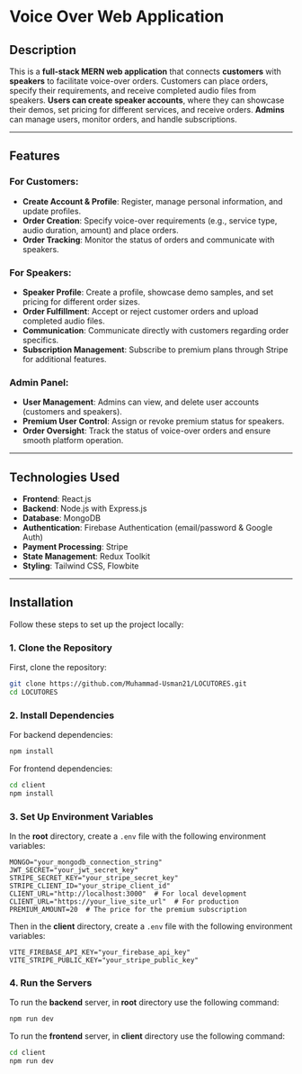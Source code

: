 # Voice Over Web Application

## Description
This is a **full-stack MERN web application** that connects **customers** with **speakers** to facilitate voice-over orders. Customers can place orders, specify their requirements, and receive completed audio files from speakers. **Users can create speaker accounts**, where they can showcase their demos, set pricing for different services, and receive orders. **Admins** can manage users, monitor orders, and handle subscriptions.

---

## Features

### For Customers:
- **Create Account & Profile**: Register, manage personal information, and update profiles.
- **Order Creation**: Specify voice-over requirements (e.g., service type, audio duration, amount) and place orders.
- **Order Tracking**: Monitor the status of orders and communicate with speakers.

### For Speakers:
- **Speaker Profile**: Create a profile, showcase demo samples, and set pricing for different order sizes.
- **Order Fulfillment**: Accept or reject customer orders and upload completed audio files.
- **Communication**: Communicate directly with customers regarding order specifics.
- **Subscription Management**: Subscribe to premium plans through Stripe for additional features.

### Admin Panel:
- **User Management**: Admins can view, and delete user accounts (customers and speakers).
- **Premium User Control**: Assign or revoke premium status for speakers.
- **Order Oversight**: Track the status of voice-over orders and ensure smooth platform operation.

---

## Technologies Used
- **Frontend**: React.js
- **Backend**: Node.js with Express.js  
- **Database**: MongoDB  
- **Authentication**: Firebase Authentication (email/password & Google Auth)  
- **Payment Processing**: Stripe  
- **State Management**: Redux Toolkit
- **Styling**: Tailwind CSS, Flowbite

---

## Installation

Follow these steps to set up the project locally:

### 1. Clone the Repository

First, clone the repository:

```bash
git clone https://github.com/Muhammad-Usman21/LOCUTORES.git
cd LOCUTORES
```

### 2. Install Dependencies

For backend dependencies:
```bash
npm install
```
For frontend dependencies:
```bash
cd client
npm install
```

### 3. Set Up Environment Variables

In the **root** directory, create a `.env` file with the following environment variables:
```env
MONGO="your_mongodb_connection_string"
JWT_SECRET="your_jwt_secret_key"
STRIPE_SECRET_KEY="your_stripe_secret_key"
STRIPE_CLIENT_ID="your_stripe_client_id"
CLIENT_URL="http://localhost:3000"  # For local development
CLIENT_URL="https://your_live_site_url"  # For production
PREMIUM_AMOUNT=20  # The price for the premium subscription
```

Then in the **client** directory, create a `.env` file with the following environment variables:
```env
VITE_FIREBASE_API_KEY="your_firebase_api_key"
VITE_STRIPE_PUBLIC_KEY="your_stripe_public_key"
```

### 4. Run the Servers
To run the **backend** server, in **root** directory use the following command:
```bash
npm run dev
```

To run the **frontend** server, in **client** directory use the following command:
```bash
cd client
npm run dev
```

